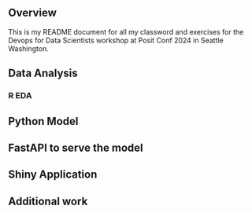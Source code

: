## Overview

This is my README document for all my classword and exercises for the Devops for Data Scientists workshop at Posit Conf 2024 in Seattle Washington. 

## Data Analysis

### R EDA

## Python Model

## FastAPI to serve the model

## Shiny Application

## Additional work
